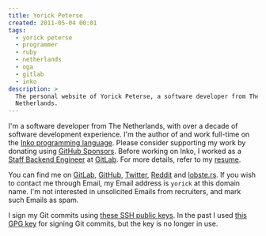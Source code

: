 ```yaml
---
title: Yorick Peterse
created: 2011-05-04 00:01
tags:
  - yorick peterse
  - programmer
  - ruby
  - netherlands
  - oga
  - gitlab
  - inko
description: >
  The personal website of Yorick Peterse, a software developer from The
  Netherlands.
---
```


I'm a software developer from The Netherlands, with over a decade of software
development experience. I'm the author of and work full-time on the [Inko
programming language](https://inko-lang.org). Please consider supporting my work
by donating using [GitHub Sponsors][github-sponsors]. Before working on Inko, I
worked as a [Staff Backend Engineer][staff-backend-engineer] at
[GitLab](https://about.gitlab.com). For more details, refer to my
[resume](/resume).

You can find me on [GitLab][@gitlab], [GitHub][@github], [Twitter][twitter],
[Reddit][reddit] and [lobste.rs][lobsters]. If you wish to contact me through
Email, my Email address is `yorick` at this domain name. I'm not interested in
unsolicited Emails from recruiters, and mark such Emails as spam.

I sign my Git commits using [these SSH public keys](/ssh_keys.txt). In the past
I used [this GPG key](/gpg_key.txt) for signing Git commits, but the key is no
longer in use.

[@github]: https://github.com/yorickpeterse/
[@gitlab]: https://gitlab.com/yorickpeterse
[gpg-key]: /gpg_key.txt
[reddit]: http://www.reddit.com/user/yorickpeterse
[staff-backend-engineer]: https://about.gitlab.com/job-families/engineering/backend-engineer/#staff-backend-engineer
[twitter]: http://twitter.com/yorickpeterse
[github-sponsors]: https://github.com/sponsors/YorickPeterse
[lobsters]: https://lobste.rs/u/yorickpeterse
